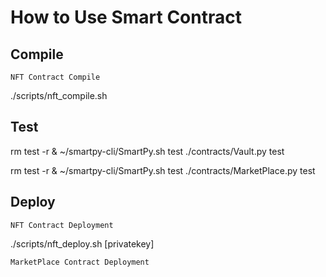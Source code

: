 # How to Use Smart Contract

## Compile

`NFT Contract Compile`

./scripts/nft_compile.sh

## Test

rm test -r & ~/smartpy-cli/SmartPy.sh test ./contracts/Vault.py test

rm test -r & ~/smartpy-cli/SmartPy.sh test ./contracts/MarketPlace.py test

## Deploy

`NFT Contract Deployment`

./scripts/nft_deploy.sh [privatekey]

`MarketPlace Contract Deployment`

